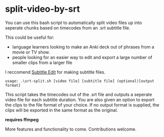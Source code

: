 # split-video-by-srt

You can use this bash script to automatically split video files up into seperate chunks based on timecodes from an .srt subtitle file.

This could be useful for:

- language learners looking to make an Anki deck out of phrases from a movie or TV show.
- people looking for an easier way to edit and export a large number of smaller clips from a larger file

I reccomend [Subtitle Edit](http://www.nikse.dk/SubtitleEdit/) for making subtitle files.

`usage: .\srt-split.sh [video file] [subtitle file] (optional)[output format]`

This script takes the timecodes out of the .srt file and outputs a seperate video file for each subtitle duration. You are also given an option to export the clips to the file format of your choice. If no output format is supplied, the clips will be exported in the same format as the original.

**requires ffmpeg**

More features and functionality to come. Contributions welcome.

